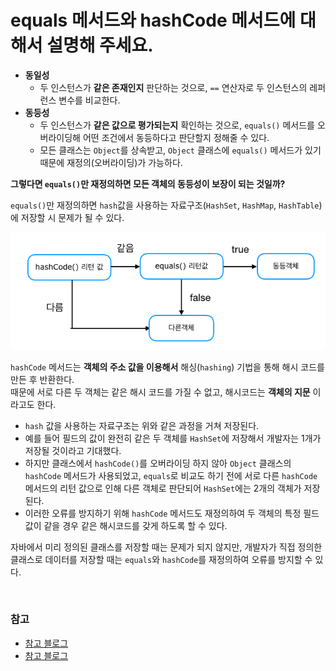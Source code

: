 # equals 메서드와 hashCode 메서드에 대해서 설명해 주세요.

- **동일성**
  - 두 인스턴스가 **같은 존재인지** 판단하는 것으로, `==` 연산자로 두 인스턴스의 레퍼런스 변수를 비교한다.
- **동등성**
  - 두 인스턴스가 **같은 값으로 평가되는지** 확인하는 것으로, `equals()` 메서드를 오버라이딩해 어떤 조건에서 동등하다고 판단할지 정해줄 수 있다.
  - 모든 클래스는 `Object`를 상속받고, `Object` 클래스에 `equals()` 메서드가 있기 때문에 재정의(오버라이딩)가 가능하다.

**그렇다면 `equals()`만 재정의하면 모든 객체의 동등성이 보장이 되는 것일까?**

`equals()`만 재정의하면 `hash`값을 사용하는 자료구조(`HashSet`, `HashMap`, `HashTable`)에 저장할 시 문제가 될 수 있다.

![img.png](image/img.png)

`hashCode` 메서드는 **객체의 주소 값을 이용해서** 해싱(`hashing`) 기법을 통해 해시 코드를 만든 후 반환한다.<br>
때문에 서로 다른 두 객체는 같은 해시 코드를 가질 수 없고, 해시코드는 **객체의 지문** 이라고도 한다.

- `hash` 값을 사용하는 자료구조는 위와 같은 과정을 거쳐 저장된다.
- 예를 들어 필드의 값이 완전히 같은 두 객체를 `HashSet`에 저장해서 개발자는 1개가 저장될 것이라고 기대했다.
- 하지만 클래스에서 `hashCode()`를 오버라이딩 하지 않아 `Object` 클래스의 `hashCode` 메서드가 사용되었고, `equals`로 비교도 하기 전에
    서로 다른 `hashCode` 메서드의 리턴 값으로 인해 다른 객체로 판단되어 `HashSet`에는 2개의 객체가 저장된다.
- 이러한 오류를 방지하기 위해 `hashCode` 메서드도 재정의하여 두 객체의 특정 필드값이 같을 경우 같은 해시코드를 갖게 하도록 할 수 있다.

자바에서 미리 정의된 클래스를 저장할 때는 문제가 되지 않지만, 개발자가 직접 정의한 클래스로 데이터를 저장할 때는 `equals`와 `hashCode`를 재정의하여
오류를 방지할 수 있다.

<br>

### 참고
- [참고 블로그](https://velog.io/@rg970604/JAVA-Equals%EC%99%80-HashCode%EB%A5%BC-%EC%9E%AC%EC%A0%95%EC%9D%98%ED%95%98%EB%8A%94-%EC%9D%B4%EC%9C%A0)
- [참고 블로그](https://inpa.tistory.com/entry/JAVA-%E2%98%95-equals-hashCode-%EB%A9%94%EC%84%9C%EB%93%9C-%EA%B0%9C%EB%85%90-%ED%99%9C%EC%9A%A9-%ED%8C%8C%ED%97%A4%EC%B9%98%EA%B8%B0)